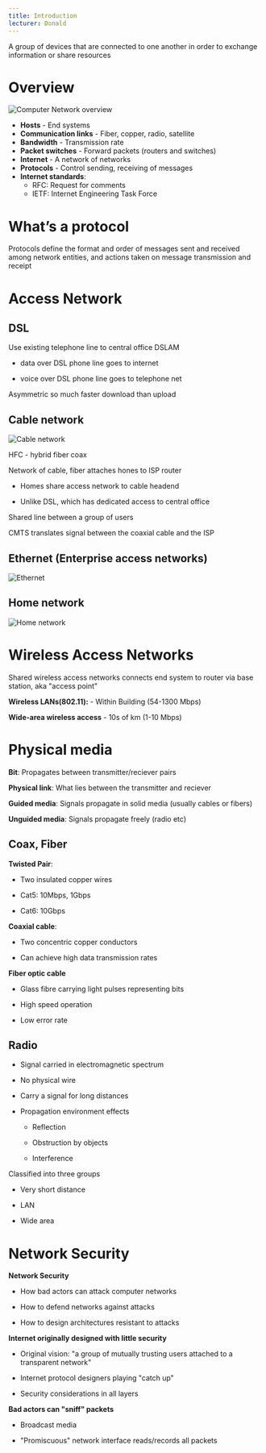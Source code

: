 ```yaml
---
title: Introduction
lecturer: Donald
---
```


<Definition name="Computer Network">
A group of devices that are connected to one
another in order to exchange information or share resources
</Definition>

# Overview

![Computer Network overview](/img/Year_2/Networks_and_Systems/Networks/Introduction/Overview.webp)

-   **Hosts** - End systems
-   **Communication links** - Fiber, copper, radio, satellite
-   **Bandwidth** - Transmission rate
-   **Packet switches** - Forward packets (routers and switches)
-   **Internet** - A network of networks
-   **Protocols** - Control sending, receiving of messages
-   **Internet standards**:
    -   RFC: Request for comments
    -   IETF: Internet Engineering Task Force

# What’s a protocol

Protocols define the format and order of messages sent and received
among network entities, and actions taken on message transmission and
receipt

# Access Network

## DSL

Use existing telephone line to central office DSLAM

-   data over DSL phone line goes to internet

-   voice over DSL phone line goes to telephone net

Asymmetric so much faster download than upload

## Cable network

![Cable network](/img/Year_2/Networks_and_Systems/Networks/Introduction/Cable.webp)

HFC - hybrid fiber coax

Network of cable, fiber attaches hones to ISP router

-   Homes share access network to cable headend

-   Unlike DSL, which has dedicated access to central office

Shared line between a group of users

CMTS translates signal between the coaxial cable and the ISP

## Ethernet (Enterprise access networks)

![Ethernet](/img/Year_2/Networks_and_Systems/Networks/Introduction/Ethernet.webp)

## Home network

![Home network](/img/Year_2/Networks_and_Systems/Networks/Introduction/Home_Network.webp)

# Wireless Access Networks

Shared wireless access networks connects end system to router via base
station, aka "access point"

**Wireless LANs(802.11):** - Within Building (54-1300 Mbps)

**Wide-area wireless access** - 10s of km (1-10 Mbps)

# Physical media

**Bit**: Propagates between transmitter/reciever pairs

**Physical link**: What lies between the transmitter and reciever

**Guided media**: Signals propagate in solid media (usually cables or
fibers)

**Unguided media**: Signals propagate freely (radio etc)

## Coax, Fiber

**Twisted Pair**:

-   Two insulated copper wires

-   Cat5: 10Mbps, 1Gbps

-   Cat6: 10Gbps

**Coaxial cable**:

-   Two concentric copper conductors

-   Can achieve high data transmission rates

**Fiber optic cable**

-   Glass fibre carrying light pulses representing bits

-   High speed operation

-   Low error rate

## Radio

-   Signal carried in electromagnetic spectrum

-   No physical wire

-   Carry a signal for long distances

-   Propagation environment effects

    -   Reflection

    -   Obstruction by objects

    -   Interference

Classified into three groups

-   Very short distance

-   LAN

-   Wide area

# Network Security

**Network Security**

-   How bad actors can attack computer networks

-   How to defend networks against attacks

-   How to design architectures resistant to attacks

**Internet originally designed with little security**

-   Original vision: "a group of mutually trusting users attached to a
    transparent network"

-   Internet protocol designers playing "catch up"

-   Security considerations in all layers

**Bad actors can "sniff" packets**

-   Broadcast media

-   "Promiscuous" network interface reads/records all packets
